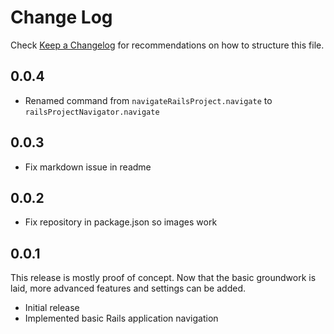 # Change Log
Check [Keep a Changelog](http://keepachangelog.com/) for recommendations on how to structure this file.

## 0.0.4
* Renamed command from `navigateRailsProject.navigate` to `railsProjectNavigator.navigate`

## 0.0.3
* Fix markdown issue in readme

## 0.0.2
* Fix repository in package.json so images work

## 0.0.1
This release is mostly proof of concept. Now that the basic groundwork is laid,
more advanced features and settings can be added.

* Initial release
* Implemented basic Rails application navigation

